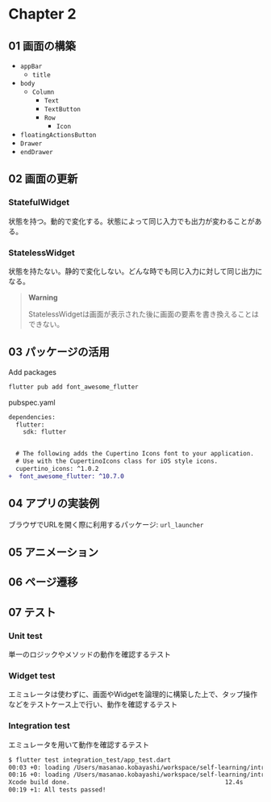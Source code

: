 # Chapter 2

## 01 画面の構築

- `appBar`
    - `title`
- `body`
    - `Column`
        - `Text`
        - `TextButton`
        - `Row`
            - `Icon`
- `floatingActionsButton`
- `Drawer`
- `endDrawer`

## 02 画面の更新

### StatefulWidget

状態を持つ。動的で変化する。状態によって同じ入力でも出力が変わることがある。

### StatelessWidget

状態を持たない。静的で変化しない。どんな時でも同じ入力に対して同じ出力になる。

> **Warning**
>
> StatelessWidgetは画面が表示された後に画面の要素を書き換えることはできない。

## 03 パッケージの活用

Add packages

```bash
flutter pub add font_awesome_flutter
```

pubspec.yaml

```diff
dependencies:
  flutter:
    sdk: flutter


  # The following adds the Cupertino Icons font to your application.
  # Use with the CupertinoIcons class for iOS style icons.
  cupertino_icons: ^1.0.2
+  font_awesome_flutter: ^10.7.0
```

## 04 アプリの実装例

ブラウザでURLを開く際に利用するパッケージ: `url_launcher`

## 05 アニメーション

## 06 ページ遷移

## 07 テスト

### Unit test

単一のロジックやメソッドの動作を確認するテスト

### Widget test

エミュレータは使わずに、画面やWidgetを論理的に構築した上で、タップ操作などをテストケース上で行い、動作を確認するテスト

### Integration test

エミュレータを用いて動作を確認するテスト

```bash
$ flutter test integration_test/app_test.dart 
00:03 +0: loading /Users/masanao.kobayashi/workspace/self-learning/intro-flutter/chapter2/ch2_07_test/integration_test/app_test.dart                                    Ru00:13 +0: loading /Users/masanao.kobayashi/workspace/self-learning/intro-flutter/chapter2/ch2_07_test/integration_test/app_test.dart                                     
00:16 +0: loading /Users/masanao.kobayashi/workspace/self-learning/intro-flutter/chapter2/ch2_07_test/integration_test/app_test.dart                              2,376ms
Xcode build done.                                           12.4s
00:19 +1: All tests passed!   
```

